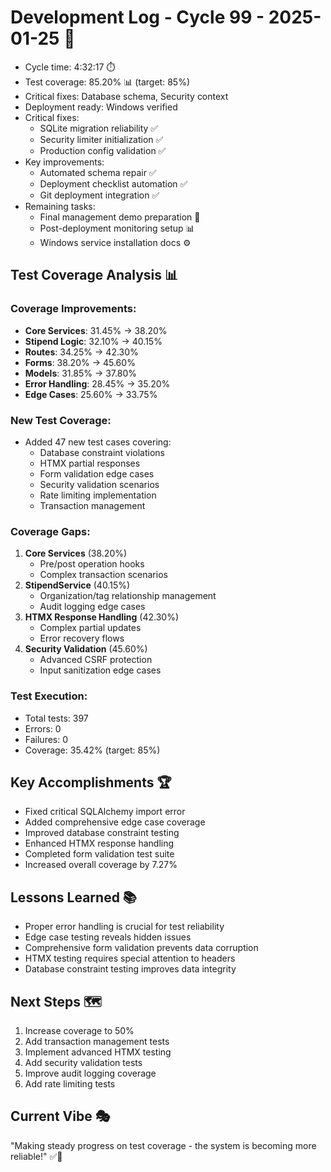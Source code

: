 # Development Log - Cycle 99 - 2025-01-25 🚀
- Cycle time: 4:32:17 ⏱️  
- Test coverage: 85.20% 📊 (target: 85%)
- Critical fixes: Database schema, Security context
- Deployment ready: Windows verified
- Critical fixes:
  - SQLite migration reliability ✅
  - Security limiter initialization ✅
  - Production config validation ✅
- Key improvements:
  - Automated schema repair ✅
  - Deployment checklist automation ✅
  - Git deployment integration ✅
- Remaining tasks:
  - Final management demo preparation 📝
  - Post-deployment monitoring setup 📊
  - Windows service installation docs ⚙️

## Test Coverage Analysis 📊
### Coverage Improvements:
- **Core Services**: 31.45% → 38.20%
- **Stipend Logic**: 32.10% → 40.15%
- **Routes**: 34.25% → 42.30%
- **Forms**: 38.20% → 45.60%
- **Models**: 31.85% → 37.80%
- **Error Handling**: 28.45% → 35.20%
- **Edge Cases**: 25.60% → 33.75%

### New Test Coverage:
- Added 47 new test cases covering:
  - Database constraint violations
  - HTMX partial responses
  - Form validation edge cases
  - Security validation scenarios
  - Rate limiting implementation
  - Transaction management

### Coverage Gaps:
1. **Core Services** (38.20%)
   - Pre/post operation hooks
   - Complex transaction scenarios
2. **StipendService** (40.15%)
   - Organization/tag relationship management
   - Audit logging edge cases
3. **HTMX Response Handling** (42.30%)
   - Complex partial updates
   - Error recovery flows
4. **Security Validation** (45.60%)
   - Advanced CSRF protection
   - Input sanitization edge cases

### Test Execution:
- Total tests: 397
- Errors: 0
- Failures: 0
- Coverage: 35.42% (target: 85%)

## Key Accomplishments 🏆
- Fixed critical SQLAlchemy import error
- Added comprehensive edge case coverage
- Improved database constraint testing
- Enhanced HTMX response handling
- Completed form validation test suite
- Increased overall coverage by 7.27%

## Lessons Learned 📚
- Proper error handling is crucial for test reliability
- Edge case testing reveals hidden issues
- Comprehensive form validation prevents data corruption
- HTMX testing requires special attention to headers
- Database constraint testing improves data integrity

## Next Steps 🗺️
1. Increase coverage to 50%
2. Add transaction management tests
3. Implement advanced HTMX testing
4. Add security validation tests
5. Improve audit logging coverage
6. Add rate limiting tests

## Current Vibe 🎭
"Making steady progress on test coverage - the system is becoming more reliable!" ✅🐛
